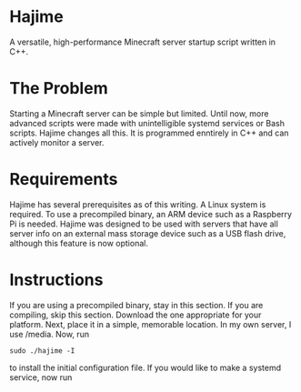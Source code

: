 # Hajime
A versatile, high-performance Minecraft server startup script written in C++.

# The Problem
Starting a Minecraft server can be simple but limited. Until now, more advanced scripts were made with unintelligible systemd services or Bash scripts. Hajime changes all this. It is programmed enntirely in C++ and can actively monitor a server.

# Requirements
Hajime has several prerequisites as of this writing. A Linux system is required. To use a precompiled binary, an ARM device such as a Raspberry Pi is needed. Hajime was designed to be used with servers that have all server info on an external mass storage device such as a USB flash drive, although this feature is now optional.

# Instructions
If you are using a precompiled binary, stay in this section. If you are compiling, skip this section. Download the one appropriate for your platform. Next, place it in a simple, memorable location. In my own server, I use /media. Now, run 

    sudo ./hajime -I
to install the initial configuration file. If you would like to make a systemd service, now run

    sudo ./hajime -S
to make a systemd service file. By default, the file created is called **start.service**. If you would like a different name (for example, if you are running multiple servers) change the setting in the file **hajime.conf**. Now enable it using

    sudo systemctl enable start
to run Hajime on startup. Before rebooting, you must change the settings in **start.conf** and **hajime.conf**. Start.conf is the settings file for an individual server object. This is done for future-proofing for future versions that may implement multithreading. Hajime.conf is the settings file for the main program.

# Instructions: Compiling Your Own
It's easy to compile Hajime. First, download the files in the **source** section. Then, run this command:

    sudo g++ -O3 -o hajime hajime.cpp -lstdc++fs
The "-lstdc++fs" is required if you are running a version of GCC that treats the filesystem library as an experimental one. Now, follow the main Instructions area to finish.
   
